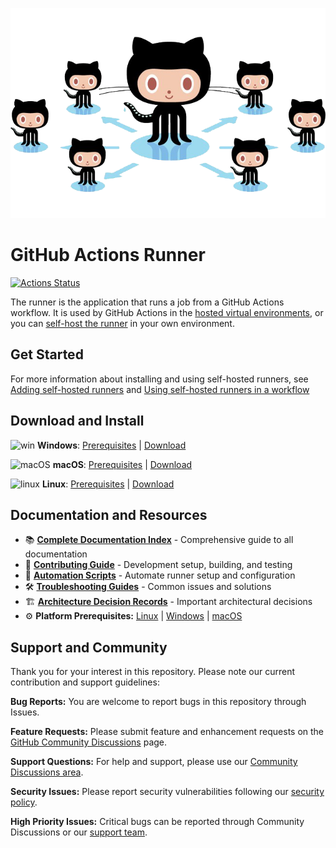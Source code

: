 <p align="center">
  <img src="docs/res/github-graph.png">
</p>

# GitHub Actions Runner

[![Actions Status](https://github.com/actions/runner/workflows/Runner%20CI/badge.svg)](https://github.com/actions/runner/actions)

The runner is the application that runs a job from a GitHub Actions workflow. It is used by GitHub Actions in the [hosted virtual environments](https://github.com/actions/virtual-environments), or you can [self-host the runner](https://help.github.com/en/actions/automating-your-workflow-with-github-actions/about-self-hosted-runners) in your own environment.

## Get Started

For more information about installing and using self-hosted runners, see [Adding self-hosted runners](https://help.github.com/en/actions/automating-your-workflow-with-github-actions/adding-self-hosted-runners) and [Using self-hosted runners in a workflow](https://help.github.com/en/actions/automating-your-workflow-with-github-actions/using-self-hosted-runners-in-a-workflow)

## Download and Install

![win](docs/res/win_sm.png) **Windows**: [Prerequisites](docs/start/envwin.md) | [Download](https://github.com/actions/runner/releases)  

![macOS](docs/res/apple_sm.png) **macOS**: [Prerequisites](docs/start/envosx.md) | [Download](https://github.com/actions/runner/releases)  

![linux](docs/res/linux_sm.png) **Linux**: [Prerequisites](docs/start/envlinux.md) | [Download](https://github.com/actions/runner/releases)

## Documentation and Resources

- 📚 **[Complete Documentation Index](docs/README.md)** - Comprehensive guide to all documentation
- 📖 **[Contributing Guide](docs/contribute.md)** - Development setup, building, and testing
- 🔧 **[Automation Scripts](docs/automate.md)** - Automate runner setup and configuration  
- 🛠️ **[Troubleshooting Guides](docs/checks/README.md)** - Common issues and solutions
- 🏗️ **[Architecture Decision Records](docs/adrs/README.md)** - Important architectural decisions
- ⚙️ **Platform Prerequisites:** [Linux](docs/start/envlinux.md) | [Windows](docs/start/envwin.md) | [macOS](docs/start/envosx.md)

## Support and Community

Thank you for your interest in this repository. Please note our current contribution and support guidelines:

**Bug Reports:** You are welcome to report bugs in this repository through Issues.

**Feature Requests:** Please submit feature and enhancement requests on the [GitHub Community Discussions](https://github.com/orgs/community/discussions/categories/actions) page.

**Support Questions:** For help and support, please use our [Community Discussions area](https://github.com/orgs/community/discussions/categories/actions).

**Security Issues:** Please report security vulnerabilities following our [security policy](security.md).

**High Priority Issues:** Critical bugs can be reported through Community Discussions or our [support team](https://support.github.com/contact/bug-report).